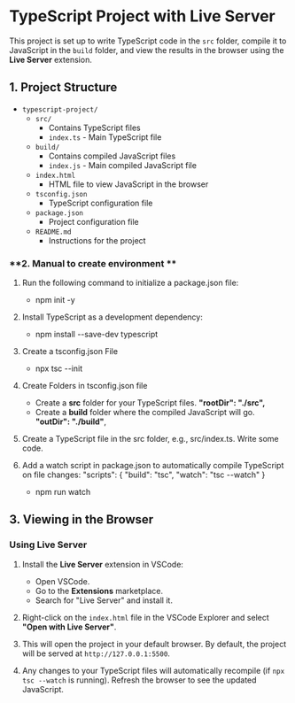 # TypeScript Project with Live Server

This project is set up to write TypeScript code in the `src` folder, compile it to JavaScript in the `build` folder, and view the results in the browser using the **Live Server** extension.

## **1. Project Structure**

- `typescript-project/`
  - `src/`
    - Contains TypeScript files
    - `index.ts` - Main TypeScript file
  - `build/`
    - Contains compiled JavaScript files
    - `index.js` - Main compiled JavaScript file
  - `index.html`
    - HTML file to view JavaScript in the browser
  - `tsconfig.json`
    - TypeScript configuration file
  - `package.json`
    - Project configuration file
  - `README.md`
    - Instructions for the project

### **2. Manual to create environment **

1. Run the following command to initialize a package.json file:
   - npm init -y

2. Install TypeScript as a development dependency:
   - npm install --save-dev typescript

3. Create a tsconfig.json File
   - npx tsc --init

4. Create Folders in tsconfig.json file
   - Create a **src** folder for your TypeScript files. **"rootDir": "./src",**
   - Create a **build** folder where the compiled JavaScript will go. **"outDir": "./build"**,

5. Create a TypeScript file in the src folder, e.g., src/index.ts. Write some code.
6. Add a watch script in package.json to automatically compile TypeScript on file changes:
   "scripts": {
   "build": "tsc",
   "watch": "tsc --watch"
   }
   - npm run watch

## **3. Viewing in the Browser**

### **Using Live Server**

1. Install the **Live Server** extension in VSCode:

   - Open VSCode.
   - Go to the **Extensions** marketplace.
   - Search for "Live Server" and install it.

2. Right-click on the `index.html` file in the VSCode Explorer and select **"Open with Live Server"**.

3. This will open the project in your default browser. By default, the project will be served at `http://127.0.0.1:5500`.

4. Any changes to your TypeScript files will automatically recompile (if `npx tsc --watch` is running). Refresh the browser to see the updated JavaScript.
